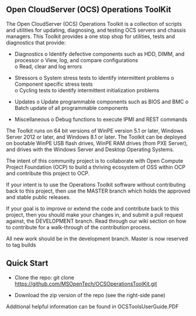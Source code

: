 ## Open CloudServer (OCS) Operations ToolKit

The Open CloudServer (OCS) Operations Toolkit is a collection of scripts and utilities for updating, diagnosing, and testing OCS servers and chassis managers.  This Toolkit provides a one stop shop for utilities, tests and diagnostics that provide: 

- Diagnostics 
	o Identify defective components such as HDD, DIMM, and processor 
	o View, log, and compare configurations  
	o Read, clear and log errors 

- Stressors 
	o System stress tests to identify intermittent problems 
	o Component specific stress tests  
	o Cycling tests to identify intermittent initialization problems 

-  Updates 
	o Update programmable components such as BIOS and BMC 
	o Batch update of all programmable components   

- Miscellaneous 
	o Debug functions to execute IPMI and REST commands  

The Toolkit runs on 64 bit versions of WinPE version 5.1 or later, Windows Server 2012 or later, and Windows 8.1 or later.   The Toolkit can be deployed on bootable WinPE USB flash drives, WinPE RAM drives (from PXE Server), and drives with the Windows Server and Desktop Operating Systems.

The intent of this community project is to collaborate with Open Compute Project Foundation (OCP) to build a thriving ecosystem of OSS within OCP and contribute this project to OCP.

If your intent is to use the Operations Toolkit software without contributing back to this project, then use the MASTER branch which holds the approved and stable public releases.

If your goal is to improve or extend the code and contribute back to this project, then you should make your changes in, and submit a pull request against, the DEVELOPMENT branch. Read through our wiki section on how to contribute for a walk-through of the contribution process.

All new work should be in the development branch. Master is now reserved to tag builds

## Quick Start

- Clone the repo: git clone https://github.com/MSOpenTech/OCSOperationsToolKit.git

- Download the zip version of the repo (see the right-side pane)

Additional helpful information can be found in OCSToolsUserGuide.PDF
